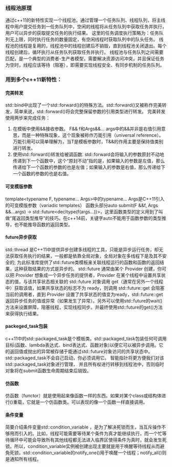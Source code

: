 ### 线程池原理

通过c++11的新特性实现一个线程池，通过管理一个任务队列、线程队列，将主线程中用户提交任务到一任务队列中，空闲的线程将从任务队列中获取任务并执行，用户可以异步的获取提交任务的执行结果。
这里的任务调度执行策略为：任务队列无上限，同时执行任务的数量固定，有空闲线程时获取队列中的队头任务。
线程池的线程是复用的，线程池中的线程创建后不销毁，直到线程池关闭退出。每个线程创建后，循环执行从任务队列获取任务并执行。
线程池与任务队列之间需要匹配，是一个典型的消费者-生产者模型，需要解决资源访问冲突，并且保证任务为空时，线程应该等待（阻塞），即需要实现线程安全、有同步机制的任务队列。



### 用到多个c++11新特性：

#### 完美转发
std::bind中出现了一个std::forward()的特殊方法。std::forward()又被称作完美转发，简单来说，std::forward()将会完整保留参数的引用类型进行转发。
完美转发使用两步来完成任务：
1. 在模板中使用&&接收参数。
    F&& f和Args&&... args中的&&并非是右值引用意思，而是一种特殊现象，这个现象被称作万能引用（universal reference）。万能引用可以简单理解为，当T是模板参数时，T&&的作用主要是保持值类别进行转发。
2. 使用std::forward()转发给被调函数.
    std::forward会将输入的参数原封不动地传递到下一个函数中，这个“原封不动”指的是，如果输入的参数是左值，那么传递给下一个函数的参数的也是左值；如果输入的参数是右值，那么传递给下一个函数的参数的也是右值。



#### 可变模版参数

template<typename F, typename... Args>中的typename... Args是C++11引入的可变模版参数（variadic templates）
函数头部分auto submit(F &&f, Args &&...args) -> std::future<decltype(f(args...))>，这里函数类型的定义用到了叫做“尾返回类型推导”的技巧。在c++14前，关键字auto不能用于函数参数的类型推导，也不能推导函数的返回类型。



#### future异步获取

std::thread 是C++11中提供异步创建多线程的工具，只能是异步运行任务，却无法获取任务执行的结果，一般都是依靠全局对象，全局对象在多线程下是及其不安全的;
为此标准库提供了std::future类模板来关联线程运行的函数和函数的返回结果，这种获取结果的方式是异步的。
std::future 通常由某个 Provider 创建，你可以把 Provider 想象成一个异步任务的提供者，Provider 在某个线程中设置共享状态的值，与该共享状态相关联的 std::future 对象调用 get（通常在另外一个线程中）获取该值，如果共享状态的标志不为 ready，则调用 std::future::get 会阻塞当前的调用者，直到 Provider 设置了共享状态的值变为ready，std::future::get 返回异步任务的值或异常（如果发生了异常）。另外可以使用std::future的wait()方法来设置屏障，阻塞线程，实现线程同步。并最终使用std::future的get()方法来获得执行结果。



#### packeged_task包装

c++11中的std::packaged_task是个模板类。std::packaged_task包装任何可调用目标(函数、lambda表达式、bind表达式、函数对象)以便它可以被异步调用。它的返回值或抛出的异常被存储于能通过std::future对象访问的共享状态中。std::packaged_task不会自己启动，你必须调用它。
智能指针将更方便我们对该std::packaged_task对象进行管理， 并且所有权进行转移到线程池中，否则临时对象将在submit函数生命周期结束后销毁。



#### 仿函数

仿函数（functor）就是使用起来像函数一样的东西。如果对某个class或结构体进行()重载，它就是一个仿函数类。可以表现的像一个函数一样直接调用。



#### 条件变量

简要介绍条件变量std::condition_variable ，是为了解决死锁而生，当互斥操作不够用而引入的。比如，线程可能需要等待某个条件为真才能继续执行，而一个忙等待循环中可能会导致所有其他线程都无法进入临界区使得条件为真时，就会发生死锁。所以，condition_variable实例被创建出现主要就是用于唤醒等待线程从而避免死锁。std::condition_variable的notify_one()用于唤醒一个线程；notify_all()则是通知所有线程。